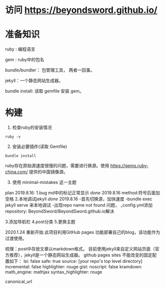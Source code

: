 # 访问 https://beyondsword.github.io/


# 准备知识
ruby : 编程语言

gem : ruby中的包名

bundle/bundler： 包管理工具， 两者一回事。

jekyll：一个静态网站生成器。

bundle install: 读取 gemfile 安装 gem。

# 构建
1. 检查ruby的安装情况
```
ruby -v
```

2. 安装必要插件(读取 Gemfile)
```
bundle install
```
ruby存在原始源速度很慢的问题，需要进行换源。使用 https://gems.ruby-china.com/ 提供的中国镜像源。

3. 使用 minimal-mistakes 这一主题


plan 2019.8.16:
1.bug md中的标记正常显示   *done* 2019.8.16 method:符号后面加空格
2.本地调试jekyll *done* 2019.8.16
-首先切换源，加快速度
-bundle exec jekyll serve 来本地调试
-出现repo name not found 问题， _config.yml添加repository: BeyondSword/BeyondSword.github.io解决

3.添加导航栏
4.post分类
5.更换主题


2020.1.24 重新开始
此项目利用GitHub pages 功能部署自己的blog，该功能作为过渡使用。


梳理：post中存放文章以markdown格式。 目前使用jekyll来自定义网站页面（官方推荐），jekyll是一个静态网站生成器。
github pages sites 不能改变的固定配置如下：
lsi: false
safe: true
source: [your repo's top level directory]
incremental: false
highlighter: rouge
gist:
  noscript: false
kramdown:
  math_engine: mathjax
  syntax_highlighter: rouge



canonical_url
